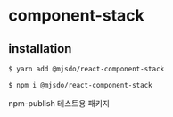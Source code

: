 # component-stack

## installation
```bash
$ yarn add @mjsdo/react-component-stack
```
```bash
$ npm i @mjsdo/react-component-stack
```

npm-publish 테스트용 패키지
